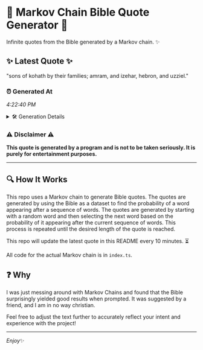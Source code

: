 # 📖 Markov Chain Bible Quote Generator 📖

Infinite quotes from the Bible generated by a Markov chain. ✨

## ✨ Latest Quote ✨
"sons of kohath by their families; amram, and izehar, hebron, and uzziel."

### ⏰ Generated At
*4:22:40 PM*

<details>
    <summary>🛠️ Generation Details</summary>
    <p>
        <strong>🌱 Seed:</strong> sons<br>
        <strong>🔄 Iterations:</strong> 11<br>
        <strong>📜 Context History:</strong><br>[ sons ]: of<br>[ sons, of ]: kohath<br>[ sons, of, kohath ]: by<br>[ sons, of, kohath, by ]: their<br>[ sons, of, kohath, by, their ]: families;<br>[ sons, of, kohath, by, their, families; ]: amram,<br>[ of, kohath, by, their, families;, amram, ]: and<br>[ kohath, by, their, families;, amram,, and ]: izehar,<br>[ by, their, families;, amram,, and, izehar, ]: hebron,<br>[ their, families;, amram,, and, izehar,, hebron, ]: and<br>[ families;, amram,, and, izehar,, hebron,, and ]: uzziel.<br>
    </p>
</details>

### ⚠️ Disclaimer ⚠️
**This quote is generated by a program and is not to be taken seriously. It is purely for entertainment purposes.**

---

## 🔍 How It Works

This repo uses a Markov chain to generate Bible quotes. The quotes are generated by using the Bible as a dataset to find the probability of a word appearing after a sequence of words. The quotes are generated by starting with a random word and then selecting the next word based on the probability of it appearing after the current sequence of words. This process is repeated until the desired length of the quote is reached.

This repo will update the latest quote in this README every 10 minutes. ⏳

All code for the actual Markov chain is in `index.ts`.

## ❓ Why

I was just messing around with Markov Chains and found that the Bible surprisingly yielded good results when prompted. 
It was suggested by a friend, and I am in no way christian.

Feel free to adjust the text further to accurately reflect your intent and experience with the project!

---

*Enjoy*✨
